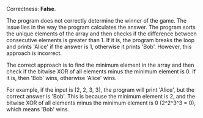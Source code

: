Correctness: **False**.

The program does not correctly determine the winner of the game. The issue lies in the way the program calculates the answer. The program sorts the unique elements of the array and then checks if the difference between consecutive elements is greater than 1. If it is, the program breaks the loop and prints 'Alice' if the answer is 1, otherwise it prints 'Bob'. However, this approach is incorrect.

The correct approach is to find the minimum element in the array and then check if the bitwise XOR of all elements minus the minimum element is 0. If it is, then 'Bob' wins, otherwise 'Alice' wins.

For example, if the input is [2, 2, 3, 3], the program will print 'Alice', but the correct answer is 'Bob'. This is because the minimum element is 2, and the bitwise XOR of all elements minus the minimum element is 0 (2^2^3^3 = 0), which means 'Bob' wins.